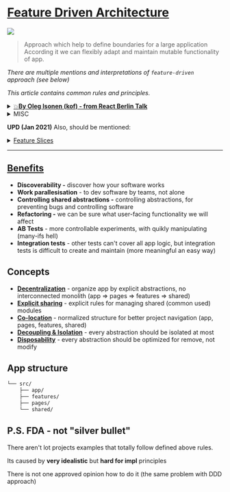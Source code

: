 # [Feature Driven Architecture](https://www.notion.so/Feature-Driven-Architecture-dfe306d664ae4780bcf999ccdd15e532)

<img src="https://www.notion.so/image/https%3A%2F%2Fs3-us-west-2.amazonaws.com%2Fsecure.notion-static.com%2F8e5f7905-b3c0-4720-a9a4-37820e337acd%2Ffeatures_(1).jpg?table=block&id=dfe306d6-64ae-4780-bcf9-99ccdd15e532&width=3720&userId=1cb8fbb1-ebee-4a7d-9598-16e80bdc4be1&cache=v2" />

> Approach which help to define boundaries for a large application
According it we can flexibly adapt and maintain mutable functionality of app.

*There are multiple mentions and interpretations of `feature-driven` approach (see below)*

*This article contains common rules and principles.*

<details>
<summary>
  <a href="https://www.notion.so/Summary-Feature-Driven-Architecture-talk-b8609fd4452b41f499703c841e56b8e9">💥<b>By Oleg Isonen (kof) - from React Berlin Talk</b></a>
</summary>

- [YouTube Talk](https://www.youtube.com/watch?v=BWAeYuWFHhs)
- [github](https://github.com/kof/feature-driven-architecture)
- [github org](https://github.com/feature-driven)
- [Summary - "Feature Driven Architecture" talk](https://www.notion.so/Summary-Feature-Driven-Architecture-talk-b8609fd4452b41f499703c841e56b8e9)
</details>

<details>
<summary>MISC</summary>
  
- [FDD vs DDD](https://www.notion.so/Frontend-Architecture-2aee8b123a2540958526419267cf7b32)
- [**How to Organize Your React + Redux Codebase**](https://www.pluralsight.com/guides/how-to-organize-your-react-+-redux-codebase)
- [How to better organize your React applications?](https://medium.com/@alexmngn/how-to-better-organize-your-react-applications-2fd3ea1920f1)
- [Why React developers should modularize their applications?](https://medium.com/@alexmngn/why-react-developers-should-modularize-their-applications-d26d381854c1)
- [A feature based approach to React development](https://ryanlanciaux.com/blog/2017/08/20/a-feature-based-approach-to-react-development/)
- [Feature Based Development](https://feature-u.js.org/cur/concepts.html#feature-based-development)
</details>
    

**UPD (Jan 2021)** Also, should be mentioned:

<details>
<summary>
  <a href="https://featureslices.dev/v0.1">Feature Slices</a>
</summary>

- [github](https://github.com/featureslices/featureslices.dev)
- [github org](https://github.com/featureslices)
- [telegram](https://t.me/feature_slices)
- [Atomic Design](https://atomicdesign.bradfrost.com/table-of-contents/)
  - [https://bradfrost.com/blog/post/extending-atomic-design/](https://bradfrost.com/blog/post/extending-atomic-design/)

- jsunderhood (twitter)
    - [https://twitter.com/jsunderhood/status/1277515984501460992](https://twitter.com/jsunderhood/status/1277515984501460992)
    - [https://twitter.com/jsunderhood/status/1277938445353091074](https://twitter.com/jsunderhood/status/1277938445353091074)
    - [https://twitter.com/jsunderhood/status/1278660547513327616](https://twitter.com/jsunderhood/status/1278660547513327616)
    - [https://twitter.com/jsunderhood/status/1278730782731894786](https://twitter.com/jsunderhood/status/1278730782731894786)
    - [https://twitter.com/jsunderhood/status/1279384660523601920](https://twitter.com/jsunderhood/status/1279384660523601920)
    - [https://twitter.com/jsunderhood/status/1279409800015642627](https://twitter.com/jsunderhood/status/1279409800015642627)
</details>
    
---

## [Benefits](https://www.notion.so/Summary-Feature-Driven-Architecture-talk-b8609fd4452b41f499703c841e56b8e9)

- **Discoverability -** discover how your software works
- **Work parallesisation** - to dev software by teams, not alone
- **Controlling shared abstractions -** controlling abstractions, for preventing bugs and controlling software
- **Refactoring -** we can be sure what user-facing functionality we will affect
- **AB Tests** - more controllable experiments, with quikly manipulating (many-ifs hell)
- **Integration tests** - other tests can't cover all app logic, but integration tests is difficult to create and maintain (more meaningful an easy way)

## Concepts
<!-- https://www.notion.so/Summary-Feature-Driven-Architecture-talk-b8609fd4452b41f499703c841e56b8e9 -->
- [**Decentralization**](#decentralization) - organize app by explicit abstractions, no interconnected monolith (app ⇒ pages ⇒ features ⇒ shared)
- **[Explicit sharing](https://www.notion.so/Summary-Feature-Driven-Architecture-talk-b8609fd4452b41f499703c841e56b8e9)** - explicit rules for managing shared (common used) modules
- **[Co-location](https://www.notion.so/Summary-Feature-Driven-Architecture-talk-b8609fd4452b41f499703c841e56b8e9)** - normalized structure for better project navigation (app, pages, features, shared)
- **[Decoupling & Isolation](https://www.notion.so/Summary-Feature-Driven-Architecture-talk-b8609fd4452b41f499703c841e56b8e9)** - every abstraction should be isolated at most
- **[Disposability](https://www.notion.so/Summary-Feature-Driven-Architecture-talk-b8609fd4452b41f499703c841e56b8e9)** - every abstraction should be optimized for remove, not modify

## App structure

```bash
└── src/
    ├── app/
    ├── features/
    ├── pages/
    └── shared/
```

## P.S. **FDA - not "silver bullet"**

There aren't lot projects examples that totally follow defined above rules.

Its caused by **very idealistic** but **hard for impl** principles

There is not one approved opinion how to do it (the same problem with DDD approach)
